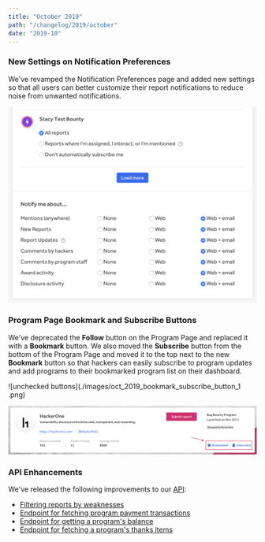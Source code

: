 ```yaml
---
title: "October 2019"
path: "/changelog/2019/october"
date: "2019-10"
---
```


### New Settings on Notification Preferences
We've revamped the Notification Preferences page and added new settings so that all users can better customize their report notifications to reduce noise from unwanted notifications.

![notification preferences](./images/oct_2019_notification_preferences.png)

### Program Page Bookmark and Subscribe Buttons
We've deprecated the **Follow** button on the Program Page and replaced it with a **Bookmark** button. We also moved the **Subscribe** button from the bottom of the Program Page and moved it to the top next to the new **Bookmark** button so that hackers can easily subscribe to program updates and add programs to their bookmarked program list on their dashboard.   

 ![unchecked buttons](./images/oct_2019_bookmark_subscribe_button_1 .png)

 ![checked buttons](./images/oct_2019_bookmark_subscribe_button_2.png)

### API Enhancements
We've released the following improvements to our [API](https://api.hackerone.com/#introduction):
* [Filtering reports by weaknesses](https://api.hackerone.com/#reports-get-all-reports)
* [Endpoint for fetching program payment transactions](https://api.hackerone.com/#programs-get-payment-transactions)
* [Endpoint for getting a program's balance](https://api.hackerone.com/#programs-get-balance)
* [Endpoint for fetching a program's thanks items](https://api.hackerone.com/#programs-get-thanks-to-hackers)
